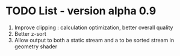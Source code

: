 # TODO List - version alpha 0.9

1. Improve clipping : calculation optimization, better overall quality
2. Better z-sort
3. Allow output to both a static stream and a to be sorted stream in geometry shader
